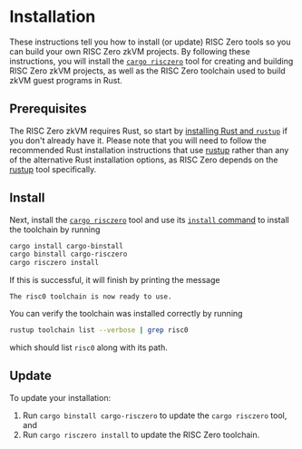 # Installation

These instructions tell you how to install (or update) RISC Zero tools so you can build your own RISC Zero zkVM projects. By following these instructions, you will install the [`cargo risczero`] tool for creating and building RISC Zero zkVM projects, as well as the RISC Zero toolchain used to build zkVM guest programs in Rust.

## Prerequisites

The RISC Zero zkVM requires Rust, so start by [installing Rust and `rustup`][install-rust] if you don't already have it. Please note that you will need to follow the recommended Rust installation instructions that use [rustup] rather than any of the alternative Rust installation options, as RISC Zero depends on the [rustup] tool specifically.

## Install

Next, install the [`cargo risczero`] tool and use its [`install` command] to install the toolchain by running

```bash
cargo install cargo-binstall
cargo binstall cargo-risczero
cargo risczero install
```

If this is successful, it will finish by printing the message

```text
The risc0 toolchain is now ready to use.
```

You can verify the toolchain was installed correctly by running

```bash
rustup toolchain list --verbose | grep risc0
```

which should list `risc0` along with its path.

## Update

To update your installation:

1. Run `cargo binstall cargo-risczero` to update the `cargo risczero` tool, and
2. Run `cargo risczero install` to update the RISC Zero toolchain.

[`cargo risczero`]: https://crates.io/crates/cargo-risczero
[`install` command]: https://crates.io/crates/cargo-risczero
[install-rust]: https://doc.rust-lang.org/cargo/getting-started/installation.html
[rustup]: https://rustup.rs
